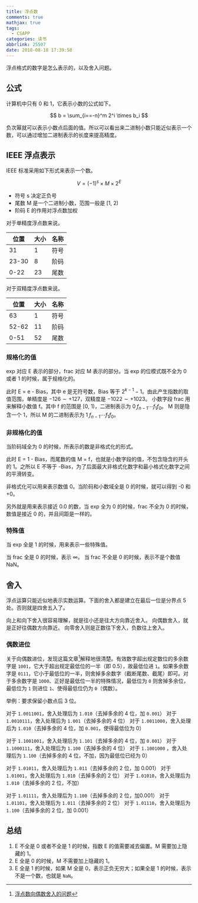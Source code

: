 ```yaml
---
title: 浮点数
comments: true
mathjax: true
tags:
  - CSAPP
categories: 读书
abbrlink: 25507
date: 2018-08-18 17:39:58
---
```


浮点格式的数字是怎么表示的，以及舍入问题。

<!--more-->

## 公式

计算机中只有 0 和 1，它表示小数的公式如下。

$$
b = \sum_{i==-n}^m 2^i \times b_i
$$

负次幂就可以表示小数点后面的值。所以可以看出来二进制小数只能近似表示一个数，可以通过增加二进制表示的长度来提高精度。

## IEEE 浮点表示

IEEE 标准采用如下形式来表示一个数。

$$
V = \left(-1\right)^s \times M \times 2^E
$$

- 符号 s 决定正负号
- 尾数 M 是一个二进制小数，范围一般是 [1, 2)
- 阶码 E 的作用对浮点数加权

对于单精度浮点数来说。

| 位置  | 大小 | 名称 |
|-------|------|------|
| 31    | 1    | 符号 |
| 23-30 | 8    | 阶码 |
| 0-22  | 23   | 尾数 |

对于双精度浮点数来说。

| 位置  | 大小 | 名称 |
|-------|------|------|
| 63    | 1    | 符号 |
| 52-62 | 11   | 阶码 |
| 0-51  | 52   | 尾数 |

### 规格化的值

exp 对应 E 表示的部分，frac 对应 M 表示的部分。当 exp 的位模式既不全为 0 或者 1 的时候，属于规格化的。

此时 E = e - Bias，其中 e 是无符号数，Bias 等于 $2^{k-1}-1$。由此产生指数的取值范围，单精度是 $-126 \sim +127$，双精度是 $-1022 \sim +1023$。
小数字段 frac 用来解释小数值 f。其中 f 的范围是 [0, 1)，二进制表示为 $0_.f_{n-1}\cdots f_1f_0$。
M 则是隐含一个 1，所以 M 的二进制表示为 $1_.f_{n-1}\cdots f_1f_0$。

### 非规格化的值

当阶码域全为 0 的时候，所表示的数是非格式化的形式。

此时 E  = 1 - Bias，而尾数的值 M = f，也就是小数字段的值，不包含隐含的开头的 1。之所以 E 不等于 -Bias，为了后面最大非格式化数字和最小格式化数字之间的平滑转变。

非格式化可以用来表示数值 0。当阶码和小数域全是 0 的时候，就可以得到 -0 和 +0。

另外就是用来表示接近 0.0 的数，当 exp 全为 0 的时候，frac 不全为 0 的时候，数值是接近 0 的，并且间距是一样的。

### 特殊值

当 exp 全是 1 的时候，用来表示一些特殊值。

当 frac 全是 0 的时候，表示 $\infty$。
当 frac 不全是 0 的时候，表示不是个数值 NaN。

## 舍入

浮点运算只能近似地表示实数运算。下面的舍入都是建立在最后一位是分界点 5 处。否则就是四舍五入了。

向上和向下舍入很容易理解，就是往小还是往大方向靠近舍入。
向偶数舍入，就是正好往偶数方向靠近。
向零舍入则是正数往下舍入，负数往上舍入。

### 偶数进位

关于向偶数进位，发现这篇文章[^1]解释地很清楚。有效数字超出规定数位的多余数字是 `1001`，它大于超出规定最低位的一半（即 0.5），故最低位进 `1`。如果多余数字是 `0111`，它小于最低位的一半，则舍掉多余数字（截断尾数、截尾）即可。对于多余数字是 `1000`、正好是最低位一半的特殊情况，最低位为 `0` 则舍掉多余位，最低位为 `1` 则进位 `1`、使得最低位仍为 `0`（偶数）。

举例：要求保留小数点后 3 位。

对于 `1.0011001`，舍入处理后为 `1.010`（去掉多余的 4 位，加 `0.001`）
对于 `1.0010111`，舍入处理后为 `1.001`（去掉多余的  4 位）
对于 `1.0011000`，舍入处理后为 `1.010`（去掉多余的 4 位，加 `0.001`，使得最低位为 0）

对于 `1.1001001`，舍入处理后为 `1.101`（去掉多余的 4 位，加 `0.001`）
对于 `1.1000111`，舍入处理后为 `1.100`（去掉多余的 4 位）
对于 `1.1001000` ，舍入处理后为 `1.100`（去掉多余的 4 位，不加，因为最低位已经为 0）

对于 `1.01011`，舍入处理后为 `1.011`（去掉多余的 2 位，加 0.001）
对于 `1.01001`，舍入处理后为 `1.010`（去掉多余的 2 位）
对于 `1.01010`，舍入处理后为 `1.010`（去掉多余的 2 位，不加）

对于 `1.01111`，舍入处理后为 `1.100`（去掉多余的 2 位，加0.001）
对于 `1.01101`，舍入处理后为 `1.011`（去掉多余的 2 位）
对于 `1.01110`，舍入处理后为 `1.100`（去掉多余的 2 位，加 0.001）

## 总结

1. E 不全是 0 或者不全是 1 的时候，指数 E 的值需要减去偏置。M 需要加上隐藏的 1。
2. E 全是 0 的时候，M 不需要加上隐藏的 1。
3. E 全是 1 的时候，如果 M 全是 0，表示正负无穷大；如果全是 1 的时候，表示不是一个数，也就是 `NaN`。

[^1]: [浮点数向偶数舍入的问题](https://blog.csdn.net/qq_34369618/article/details/52247350)
